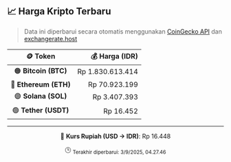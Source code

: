 

<!-- HARGA_KRIPTO -->
## 📈 Harga Kripto Terbaru

> Data ini diperbarui secara otomatis menggunakan [CoinGecko API](https://www.coingecko.com/) dan [exchangerate.host](https://exchangerate.host/)

<div align="center">

| 🪙 Token | 💰 Harga (IDR) |
|:------:|---------------:|
| 🟠 **Bitcoin (BTC)**   | Rp 1.830.613.414 |
| 🔵 **Ethereum (ETH)**  | Rp 70.923.199 |
| 🟣 **Solana (SOL)**    | Rp 3.407.393 |
| 🟢 **Tether (USDT)**   | Rp 16.452 |

---

💱 **Kurs Rupiah (USD → IDR)**: Rp 16.448

🕒 <sub>Terakhir diperbarui: 3/9/2025, 04.27.46</sub>

</div>
<!-- /HARGA_KRIPTO -->